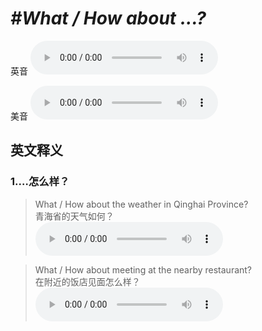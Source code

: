 # ***\#What / How about ...?*** 
英音
<audio src="./media/What about1_AAC.aac" controls="controls"></audio>

美音
<audio src="./media/What about2_AAC.aac" controls="controls"></audio>



  

英文释义
---
### 1.**…怎么样？**  

 > What / How about the weather in Qinghai Province?  
 > 青海省的天气如何？    
<audio src="./media/about-7.aac" controls="controls"></audio>

 > What / How about meeting at the nearby restaurant?   
 > 在附近的饭店见面怎么样？    
<audio src="./media/about-8.aac" controls="controls"></audio>


